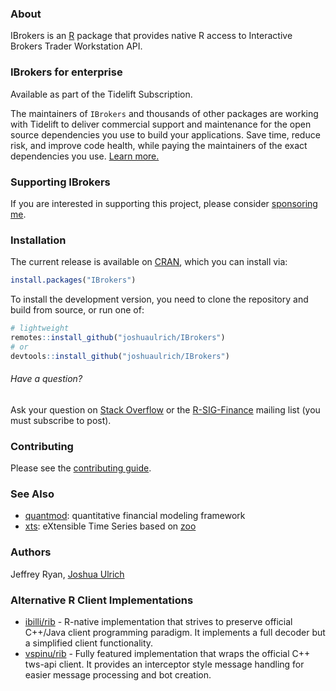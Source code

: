 ### About

IBrokers is an [R](https://www.r-project.org) package that provides native R
access to Interactive Brokers Trader Workstation API.

### IBrokers for enterprise

Available as part of the Tidelift Subscription.

The maintainers of `IBrokers` and thousands of other packages are working with Tidelift to deliver commercial support and maintenance for the open source dependencies you use to build your applications. Save time, reduce risk, and improve code health, while paying the maintainers of the exact dependencies you use. [Learn more.](https://tidelift.com/subscription/pkg/cran-ibrokers?utm_source=cran-ibrokers&utm_medium=referral&utm_campaign=enterprise&utm_term=repo)

### Supporting IBrokers

If you are interested in supporting this project, please consider [sponsoring me](https://github.com/sponsors/joshuaulrich).

### Installation

The current release is available on [CRAN](https://CRAN.R-project.org/package=IBrokers),
which you can install via:

```r
install.packages("IBrokers")
```

To install the development version, you need to clone the repository and build
from source, or run one of:

```r
# lightweight
remotes::install_github("joshuaulrich/IBrokers")
# or
devtools::install_github("joshuaulrich/IBrokers")
```

###### Have a question?

Ask your question on [Stack Overflow](http://stackoverflow.com/questions/tagged/r)
or the [R-SIG-Finance](https://stat.ethz.ch/mailman/listinfo/r-sig-finance)
mailing list (you must subscribe to post).

### Contributing

Please see the [contributing guide](https://github.com/joshuaulrich/IBrokers/wiki/Contributing-Guide).

### See Also

- [quantmod](https://CRAN.R-project.org/package=quantmod): quantitative financial modeling framework
- [xts](https://CRAN.R-project.org/package=xts): eXtensible Time Series based
on [zoo](https://CRAN.R-project.org/package=zoo)

### Authors

Jeffrey Ryan, [Joshua Ulrich](https://about.me/joshuaulrich)

### Alternative R Client Implementations

  - [ibilli/rib](https://github.com/lbilli/rib/) - R-native implementation that strives to preserve official C++/Java client programming paradigm. It implements a full decoder but a simplified client functionality.
  - [vspinu/rib](https://github.com/vspinu/rib) - Fully featured implementation that wraps the official C++ tws-api client. It provides an interceptor style message handling for easier message processing and bot creation.
